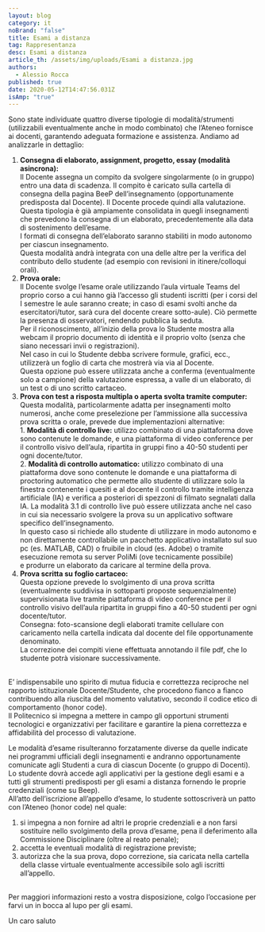 ```yaml
---
layout: blog
category: it
noBrand: "false"
title: Esami a distanza
tag: Rappresentanza
desc: Esami a distanza
article_th: /assets/img/uploads/Esami a distanza.jpg
authors:
  - Alessio Rocca
published: true
date: 2020-05-12T14:47:56.031Z
isAmp: "true"
---
```

Sono state individuate quattro diverse tipologie di modalità/strumenti (utilizzabili eventualmente anche in modo combinato) che l’Ateneo fornisce ai docenti, garantendo adeguata formazione e assistenza. Andiamo ad analizzarle in dettaglio:

1. **Consegna di elaborato, assignment, progetto, essay (modalità asincrona):**\
   Il Docente assegna un compito da svolgere singolarmente (o in gruppo) entro una data di scadenza. Il compito è caricato sulla cartella di consegna della pagina BeeP dell’insegnamento (opportunamente predisposta dal Docente). Il Docente procede quindi alla valutazione.\
   Questa tipologia è già ampiamente consolidata in quegli insegnamenti che prevedono la consegna di un elaborato, precedentemente alla data di sostenimento dell’esame.\
   I formati di consegna dell’elaborato saranno stabiliti in modo autonomo per ciascun insegnamento.\
   Questa modalità andrà integrata con una delle altre per la verifica del contributo dello studente (ad esempio con revisioni in itinere/colloqui orali).
2. **Prova orale:**\
   Il Docente svolge l’esame orale utilizzando l’aula virtuale Teams del proprio corso a cui hanno già l’accesso gli studenti iscritti (per i corsi del I semestre le aule saranno create; in caso di esami svolti anche da esercitatori/tutor, sarà cura del docente creare sotto-aule). Ciò permette la presenza di osservatori, rendendo pubblica la seduta.\
   Per il riconoscimento, all’inizio della prova lo Studente mostra alla webcam il proprio documento di identità e il proprio volto (senza che siano necessari invii o registrazioni).\
   Nel caso in cui lo Studente debba scrivere formule, grafici, ecc., utilizzerà un foglio di carta che mostrerà via via al Docente.\
   Questa opzione può essere utilizzata anche a conferma (eventualmente solo a campione) della valutazione espressa, a valle di un elaborato, di un test o di uno scritto cartaceo.
3. **Prova con test a risposta multipla o aperta svolta tramite computer:**\
   Questa modalità, particolarmente adatta per insegnamenti molto numerosi, anche come preselezione per l’ammissione alla successiva prova scritta o orale, prevede due implementazioni alternative:\
   1. **Modalità di controllo live:** utilizzo combinato di una piattaforma dove sono contenute le domande, e una piattaforma di video conference per il controllo visivo dell’aula, ripartita in gruppi fino a 40-50 studenti per ogni docente/tutor.\
   2. **Modalità di controllo automatico:** utilizzo combinato di una piattaforma dove sono contenute le domande e una piattaforma di proctoring automatico che permette allo studente di utilizzare solo la finestra contenente i quesiti e al docente il controllo tramite intelligenza artificiale (IA) e verifica a posteriori di spezzoni di filmato segnalati dalla IA. La modalità 3.1 di controllo live può essere utilizzata anche nel caso in cui sia necessario svolgere la prova su un applicativo software specifico dell’insegnamento.\
   In questo caso si richiede allo studente di utilizzare in modo autonomo e non direttamente controllabile un pacchetto applicativo installato sul suo pc (es. MATLAB, CAD) o fruibile in cloud (es. Adobe) o tramite esecuzione remota su server PoliMi (ove tecnicamente possibile) e produrre un elaborato da caricare al termine della prova.
4. **Prova scritta su foglio cartaceo:**\
   Questa opzione prevede lo svolgimento di una prova scritta (eventualmente suddivisa in sottoparti proposte sequenzialmente) supervisionata live tramite piattaforma di video conference per il controllo visivo dell’aula ripartita in gruppi fino a 40-50 studenti per ogni docente/tutor.\
   Consegna: foto-scansione degli elaborati tramite cellulare con caricamento nella cartella indicata dal docente del file opportunamente denominato.\
   La correzione dei compiti viene effettuata annotando il file pdf, che lo studente potrà visionare successivamente.

\
E’ indispensabile uno spirito di mutua fiducia e correttezza reciproche nel rapporto istituzionale Docente/Studente, che procedono fianco a fianco contribuendo alla riuscita del momento valutativo, secondo il codice etico di comportamento (honor code).\
Il Politecnico si impegna a mettere in campo gli opportuni strumenti tecnologici e organizzativi per facilitare e garantire la piena correttezza e affidabilità del processo di valutazione.

Le modalità d’esame risulteranno forzatamente diverse da quelle indicate nei programmi ufficiali degli insegnamenti e andranno opportunamente comunicate agli Studenti a cura di ciascun Docente (o gruppo di Docenti).\
Lo studente dovrà accede agli applicativi per la gestione degli esami e a tutti gli strumenti predisposti per gli esami a distanza fornendo le proprie credenziali (come su Beep).\
All’atto dell’iscrizione all’appello d’esame, lo studente sottoscriverà un patto con l’Ateneo (honor code) nel quale:

1. si impegna a non fornire ad altri le proprie credenziali e a non farsi sostituire nello svolgimento della prova d’esame, pena il deferimento alla Commissione Disciplinare (oltre al reato penale);
2. accetta le eventuali modalità di registrazione previste;
3. autorizza che la sua prova, dopo correzione, sia caricata nella cartella della classe virtuale eventualmente accessibile solo agli iscritti all’appello.

\
Per maggiori informazioni resto a vostra disposizione, colgo l’occasione per farvi un in bocca al lupo per gli esami.

Un caro saluto